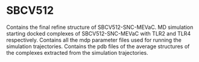 # SBCV512
Contains the final refine structure of SBCV512-SNC-MEVaC.
MD simulation starting docked complexes of SBCV512-SNC-MEVaC with TLR2 and TLR4 respectively.
Contains all the mdp parameter files used for running the simulation trajectories. 
Contains the pdb files of the average structures of the complexes extracted from the simulation trajectories. 
